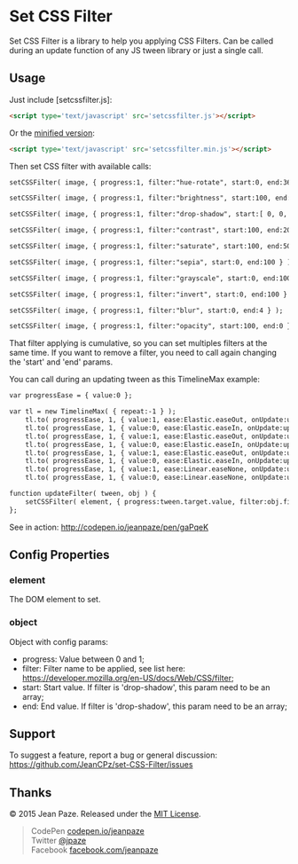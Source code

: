 # Set CSS Filter

Set CSS Filter is a library to help you applying CSS Filters. Can be called during an update function of any JS tween library or just a single call.

Usage
-----

Just include [setcssfilter.js]:

``` html
<script type='text/javascript' src='setcssfilter.js'></script>
```

Or the [minified version](setcssfilter.min.js):

``` html
<script type='text/javascript' src='setcssfilter.min.js'></script>
```

Then set CSS filter with available calls:

``` html
setCSSFilter( image, { progress:1, filter:"hue-rotate", start:0, end:360 } );

setCSSFilter( image, { progress:1, filter:"brightness", start:100, end:200 } );

setCSSFilter( image, { progress:1, filter:"drop-shadow", start:[ 0, 0, 0, '#000000', 1 ], end:[ 10, 10, 8, '#000000', 1 ] } );

setCSSFilter( image, { progress:1, filter:"contrast", start:100, end:200 } );

setCSSFilter( image, { progress:1, filter:"saturate", start:100, end:500 } );

setCSSFilter( image, { progress:1, filter:"sepia", start:0, end:100 } );

setCSSFilter( image, { progress:1, filter:"grayscale", start:0, end:100 } );

setCSSFilter( image, { progress:1, filter:"invert", start:0, end:100 } );

setCSSFilter( image, { progress:1, filter:"blur", start:0, end:4 } );

setCSSFilter( image, { progress:1, filter:"opacity", start:100, end:0 } );
```

That filter applying is cumulative, so you can set multiples filters at the same time. If you want to remove a filter, you need to call again changing the 'start' and 'end' params.

You can call during an updating tween as this TimelineMax example:

``` html
var progressEase = { value:0 };

var tl = new TimelineMax( { repeat:-1 } );
    tl.to( progressEase, 1, { value:1, ease:Elastic.easeOut, onUpdate:updateFilter, onUpdateParams:[ "{self}", { filter: 'blur', start:0, end:16 } ] } );
    tl.to( progressEase, 1, { value:0, ease:Elastic.easeIn, onUpdate:updateFilter, onUpdateParams:[ "{self}", { filter: 'blur', start:0, end:16 } ] } );
    tl.to( progressEase, 1, { value:1, ease:Elastic.easeOut, onUpdate:updateFilter, onUpdateParams:[ "{self}", { filter: 'brightness', start:100, end:500 } ] } );
    tl.to( progressEase, 1, { value:0, ease:Elastic.easeIn, onUpdate:updateFilter, onUpdateParams:[ "{self}", { filter: 'brightness', start:100, end:500 } ] } );
    tl.to( progressEase, 1, { value:1, ease:Elastic.easeOut, onUpdate:updateFilter, onUpdateParams:[ "{self}", { filter: 'drop-shadow', start:[ 0, 0, 0, '#000000', 1 ], end:[ 10, 10, 8, '#000000', 1 ] } ] } );
    tl.to( progressEase, 1, { value:0, ease:Elastic.easeIn, onUpdate:updateFilter, onUpdateParams:[ "{self}", { filter: 'drop-shadow', start:[ 0, 0, 0, '#000000', 1 ], end:[ 10, 10, 8, '#000000', 1 ] } ] } );
    tl.to( progressEase, 1, { value:1, ease:Linear.easeNone, onUpdate:updateFilter, onUpdateParams:[ "{self}", { filter: 'grayscale', start:0, end:100 } ] } );
    tl.to( progressEase, 1, { value:0, ease:Linear.easeNone, onUpdate:updateFilter, onUpdateParams:[ "{self}", { filter: 'grayscale', start:0, end:100 } ] } );

function updateFilter( tween, obj ) {
    setCSSFilter( element, { progress:tween.target.value, filter:obj.filter, start:obj.start, end:obj.end } );
};
```
See in action: http://codepen.io/jeanpaze/pen/gaPqeK

Config Properties
-------

### element

The DOM element to set.

### object

Object with config params:

* progress: Value between 0 and 1;
* filter: Filter name to be applied, see list here: https://developer.mozilla.org/en-US/docs/Web/CSS/filter;
* start: Start value. If filter is 'drop-shadow', this param need to be an array;
* end: End value. If filter is 'drop-shadow', this param need to be an array;

Support
-------

To suggest a feature, report a bug or general discussion: https://github.com/JeanCPz/set-CSS-Filter/issues

Thanks
------

© 2015 Jean Paze. Released under the [MIT License](License.txt).

> CodePen [codepen.io/jeanpaze](http://codepen.io/jeanpaze/) <br>
> Twitter [@jpaze](http://twitter.com/jpaze) <br>
> Facebook [facebook.com/jeanpaze](https://www.facebook.com/jeanpaze)
